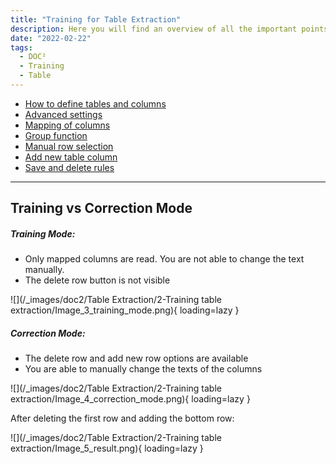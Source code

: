 ```yaml
---
title: "Training for Table Extraction"
description: Here you will find an overview of all the important points about the training for table extraction. From how to define tables and columns to advanced settings.
date: "2022-02-22"
tags:
  - DOC²
  - Training
  - Table
---
```


- [How to define tables and columns](/doc2/table-extraction/define-table-and-columns/)
- [Advanced settings](/doc2/table-extraction/advanced-settings/)
- [Mapping of columns](/doc2/table-extraction/mapping-of-columns/)
- [Group function](/doc2/table-extraction/group-function/)
- [Manual row selection](/doc2/table-extraction/manual-row-selection/)
- [Add new table column](/doc2/table-extraction/add-new-table-column/)
- [Save and delete rules](/doc2/table-extraction/save-rules-and-delete-rules/)

_______________________________

## Training vs Correction Mode

##### Training Mode:

- Only mapped columns are read. You are not able to change the text manually.
- The delete row button is not visible

![](/_images/doc2/Table Extraction/2-Training table extraction/Image_3_training_mode.png){ loading=lazy }

##### Correction Mode:

- The delete row and add new row options are available
- You are able to manually change the texts of the columns 

![](/_images/doc2/Table Extraction/2-Training table extraction/Image_4_correction_mode.png){ loading=lazy }

After deleting the first row and adding the bottom row:

![](/_images/doc2/Table Extraction/2-Training table extraction/Image_5_result.png){ loading=lazy }

